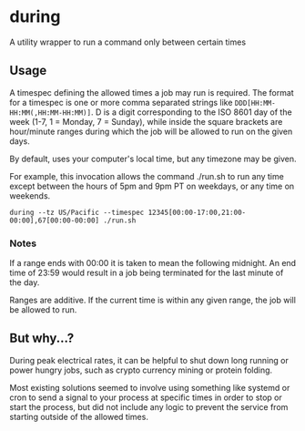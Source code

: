 # during
A utility wrapper to run a command only between certain times

## Usage

A timespec defining the allowed times a job may run is required. The format for a timespec is one or more comma separated strings like `DDD[HH:MM-HH:MM(,HH:MM-HH:MM)]`. D is a digit corresponding to the ISO 8601 day of the week (1-7, 1 = Monday, 7 = Sunday), while inside the square brackets are hour/minute ranges during which the job will be allowed to run on the given days.

By default, uses your computer's local time, but any timezone may be given.

For example, this invocation allows the command ./run.sh to run any time except between the hours of 5pm and 9pm PT on weekdays, or any time on weekends.
```
during --tz US/Pacific --timespec 12345[00:00-17:00,21:00-00:00],67[00:00-00:00] ./run.sh
```

### Notes

If a range ends with 00:00 it is taken to mean the following midnight. An end time of 23:59 would result in a job being terminated for the last minute of the day.

Ranges are additive. If the current time is within any given range, the job will be allowed to run.

## But why...?

During peak electrical rates, it can be helpful to shut down long running or power hungry jobs, such as crypto currency mining or protein folding.

Most existing solutions seemed to involve using something like systemd or cron to send a signal to your process at specific times in order to stop or start the process, but did not include any logic to prevent the service from starting outside of the allowed times.

